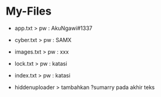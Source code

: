 # My-Files

- app.txt     > pw : AkuNgawi#1337
- cyber.txt   > pw : SAMX
- images.txt  > pw : xxx
- lock.txt    > pw : katasi
- index.txt   > pw : katasi


- hiddenuploader > tambahkan ?sumarry pada akhir teks 
